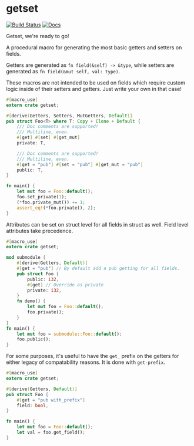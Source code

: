 # getset

[![Build Status](https://travis-ci.org/Hoverbear/getset.svg?branch=master)](https://travis-ci.org/Hoverbear/getset)
[![Docs](https://docs.rs/mio/badge.svg)](https://docs.rs/getset/)

Getset, we're ready to go!

A procedural macro for generating the most basic getters and setters on fields.

Getters are generated as `fn field(&self) -> &type`, while setters are generated as `fn field(&mut self, val: type)`.

These macros are not intended to be used on fields which require custom logic inside of their setters and getters. Just write your own in that case!

```rust
#[macro_use]
extern crate getset;

#[derive(Getters, Setters, MutGetters, Default)]
pub struct Foo<T> where T: Copy + Clone + Default {
    /// Doc comments are supported!
    /// Multiline, even.
    #[get] #[set] #[get_mut]
    private: T,

    /// Doc comments are supported!
    /// Multiline, even.
    #[get = "pub"] #[set = "pub"] #[get_mut = "pub"]
    public: T,
}

fn main() {
    let mut foo = Foo::default();
    foo.set_private(1);
    (*foo.private_mut()) += 1;
    assert_eq!(*foo.private(), 2);
}
```

Attributes can be set on struct level for all fields in struct as well. Field level attributes take
precedence.

```rust
#[macro_use]
extern crate getset;

mod submodule {
    #[derive(Getters, Default)]
    #[get = "pub"] // By default add a pub getting for all fields.
    pub struct Foo {
        public: i32,
        #[get] // Override as private
        private: i32,
    }
    fn demo() {
        let mut foo = Foo::default();
        foo.private();
    }
}
fn main() {
    let mut foo = submodule::Foo::default();
    foo.public();
}
```

For some purposes, it's useful to have the `get_` prefix on the getters for
either legacy of compatability reasons. It is done with `get-prefix`.

```rust
#[macro_use]
extern crate getset;

#[derive(Getters, Default)]
pub struct Foo {
    #[get = "pub with_prefix"]
    field: bool,
}

fn main() {
    let mut foo = Foo::default();
    let val = foo.get_field();
}
```